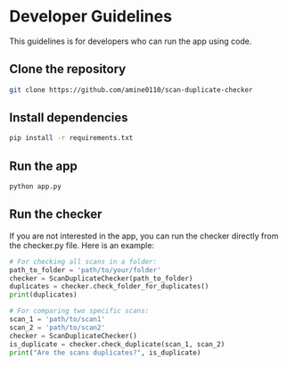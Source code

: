 # Developer Guidelines
This guidelines is for developers who can run the app using code.

## Clone the repository
```bash
git clone https://github.com/amine0110/scan-duplicate-checker
```

## Install dependencies
```bash
pip install -r requirements.txt
```

## Run the app
```bash
python app.py
```

## Run the checker
If you are not interested in the app, you can run the checker directly from the checker.py file. Here is an example:

```Python
# For checking all scans in a folder:
path_to_folder = 'path/to/your/folder'
checker = ScanDuplicateChecker(path_to_folder)
duplicates = checker.check_folder_for_duplicates()
print(duplicates)
```

```Python
# For comparing two specific scans:
scan_1 = 'path/to/scan1'
scan_2 = 'path/to/scan2'
checker = ScanDuplicateChecker()
is_duplicate = checker.check_duplicate(scan_1, scan_2)
print("Are the scans duplicates?", is_duplicate)
```
